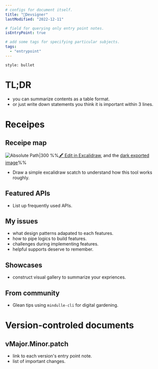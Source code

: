 ```yaml
---
# configs for document itself.
title: "🎉Devsigner"
lastModified: "2022-12-11"

# field for querying only entry point notes.
isEntryPoint: true

# add some tags for specifying particular subjects.
tags:
  - "entrypoint"
---
```


```toc
style: bullet
```

# TL;DR

- you can summarize contents as a table format.
- or just write down statements you think it is important within 3 lines.

# Receipes

## Receipe map
![Absolute Path|300](Devsigner/%F0%9F%93%A6assets/%F0%9F%8E%89Devsigner%202022-12-12%2019.30.56.excalidraw.svg)
%%[🖋 Edit in Excalidraw](Devsigner/%F0%9F%93%A6assets/%F0%9F%8E%89Devsigner%202022-12-12%2019.30.56.excalidraw.md), and the [dark exported image](Devsigner/%F0%9F%93%A6assets/%F0%9F%8E%89Devsigner%202022-12-12%2019.30.56.excalidraw.dark.svg)%%

- Draw a simple excalidraw scatch to understand how this tool works roughly.

## Featured APIs

- List up frequently used APIs.

## My issues

- what design patterns adapated to each features.
- how to pipe logics to build features.
- challenges during implementing features.
- helpful supports deserve to remember.

## Showcases

- construct visual gallery to summarize your expriences.

## From community

- Glean tips using `mindulle-cli` for digital gardening.

# Version-controled documents

## vMajor.Minor.patch

- link to each version's entry point note.
- list of important changes.
